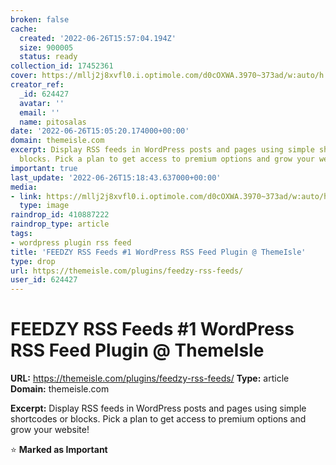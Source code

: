 ```yaml
---
broken: false
cache:
  created: '2022-06-26T15:57:04.194Z'
  size: 900005
  status: ready
collection_id: 17452361
cover: https://mllj2j8xvfl0.i.optimole.com/d0cOXWA.3970~373ad/w:auto/h:auto/q:mauto/https://s30246.pcdn.co/wp-content/uploads/2019/03/featured-feedzy.jpg
creator_ref:
  _id: 624427
  avatar: ''
  email: ''
  name: pitosalas
date: '2022-06-26T15:05:20.174000+00:00'
domain: themeisle.com
excerpt: Display RSS feeds in WordPress posts and pages using simple shortcodes or
  blocks. Pick a plan to get access to premium options and grow your website!
important: true
last_update: '2022-06-26T15:18:43.637000+00:00'
media:
- link: https://mllj2j8xvfl0.i.optimole.com/d0cOXWA.3970~373ad/w:auto/h:auto/q:mauto/https://s30246.pcdn.co/wp-content/uploads/2019/03/featured-feedzy.jpg
  type: image
raindrop_id: 410887222
raindrop_type: article
tags:
- wordpress plugin rss feed
title: 'FEEDZY RSS Feeds #1 WordPress RSS Feed Plugin @ ThemeIsle'
type: drop
url: https://themeisle.com/plugins/feedzy-rss-feeds/
user_id: 624427
---
```


# FEEDZY RSS Feeds #1 WordPress RSS Feed Plugin @ ThemeIsle

**URL:** https://themeisle.com/plugins/feedzy-rss-feeds/
**Type:** article
**Domain:** themeisle.com

**Excerpt:** Display RSS feeds in WordPress posts and pages using simple shortcodes or blocks. Pick a plan to get access to premium options and grow your website!

⭐ **Marked as Important**
